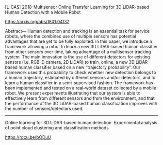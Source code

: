 [L-CAS] 2018-Multisensor Online Transfer Learning for 3D LiDAR-based Human Detection with a Mobile Robot

https://arxiv.org/abs/1801.04137



Abstract— Human detection and tracking is an essential task
for service robots, where the combined use of multiple sensors
has potential advantages that are yet to be fully exploited.
In this paper, we introduce a framework allowing a robot
to learn a new 3D LiDAR-based human classifier from other
sensors over time, taking advantage of a multisensor tracking
system. The main innovation is the use of different detectors
for existing sensors (i.e. RGB-D camera, 2D LiDAR) to train,
online, a new 3D LiDAR-based human classifier based on a new
“trajectory probability”. Our framework uses this probability
to check whether new detection belongs to a human trajectory,
estimated by different sensors and/or detectors, and to learn a
human classifier in a semi-supervised fashion. The framework
has been implemented and tested on a real-world dataset
collected by a mobile robot. We present experiments illustrating
that our system is able to effectively learn from different
sensors and from the environment, and that the performance
of the 3D LiDAR-based human classification improves with the
number of sensors/detectors used.










---


Online learning for 3D LiDAR-based human detection: Experimental analysis of point cloud clustering and classification methods


https://rdcu.be/bODuU